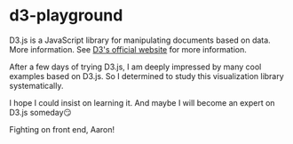 # d3-playground

D3.js is a JavaScript library for manipulating documents based on data. More information. See [D3's official website](https://d3js.org) for more information.

After a few days of trying D3.js, I am deeply impressed by many cool examples based on D3.js. So I determined to study this visualization library systematically.

I hope I could insist on learning it. And maybe I will become an expert on D3.js someday😏

Fighting on front end, Aaron!

